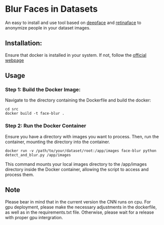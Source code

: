 # Blur Faces in Datasets
An easy to install and use tool based on [deepface](https://github.com/serengil/deepface) and [retinaface](https://github.com/serengil/retinaface) to anonymize people in your dataset images.
## Installation:
Ensure that docker is installed in your system. If not, follow the [official webpage](https://docs.docker.com/engine/install/)

## Usage
### Step 1: Build the Docker Image:
Navigate to the directory containing the Dockerfile and build the docker:
```
cd src
docker build -t face-blur .
```
### Step 2: Run the Docker Container
Ensure you have a directory with images you want to process. Then, run the container, mounting the directory into the container.
```
docker run -v /path/to/your/dataset/root:/app/images face-blur python detect_and_blur.py /app/images
```
This command mounts your local images directory to the /app/images directory inside the Docker container, allowing the script to access and process them.

## Note
Please bear in mind that in the current version the CNN runs on cpu. For gpu deployment, please make the necessary adjustments in the dockerfile, as well as in the requirements.txt file. Otherwise, please wait for a release with proper gpu intergration.
